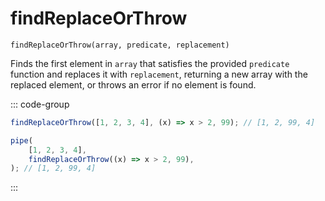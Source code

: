 # findReplaceOrThrow

`findReplaceOrThrow(array, predicate, replacement)`

Finds the first element in `array` that satisfies the provided `predicate` function and replaces it with `replacement`, returning a new array with the replaced element, or throws an error if no element is found.

::: code-group

```ts [data-first]
findReplaceOrThrow([1, 2, 3, 4], (x) => x > 2, 99); // [1, 2, 99, 4]
```

```ts [data-last]
pipe(
    [1, 2, 3, 4],
    findReplaceOrThrow((x) => x > 2, 99),
); // [1, 2, 99, 4]
```

:::
